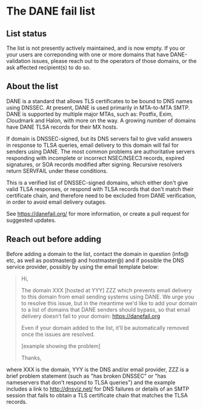# The DANE fail list

## List status

The list is not presently actively maintained, and is now empty.  If you or
your users are correponding with one or more domains that have DANE-validation
issues, please reach out to the operators of those domains, or the ask affected
recipient(s) to do so.

## About the list

DANE is a standard that allows TLS certificates to be bound to DNS
names using DNSSEC.  At present, DANE is used primarily in MTA-to-MTA
SMTP.  DANE is supported by multiple major MTAs, such as: Postfix,
Exim, Cloudmark and Halon, with more on the way.  A growing number
of domains have DANE TLSA records for their MX hosts.

If domain is DNSSEC-signed, but its DNS servers fail to give valid
answers in response to TLSA queries, email delivery to this domain
will fail for senders using DANE.  The most common problems are
authoritative servers responding with incomplete or incorrect
NSEC/NSEC3 records, expired signatures, or SOA records modified
after signing.  Recursive resolvers return SERVFAIL under these
conditions.

This is a verified list of DNSSEC-signed domains, which either don't
give valid TLSA responses, or respond with TLSA records that don't
match their certificate chain, and therefore need to be excluded
from DANE verification, in order to avoid email delivery outages.

See https://danefail.org/ for more information, or create a pull
request for suggested updates.

## Reach out before adding
Before adding a domain to the list, contact the domain in question
(info@ etc, as well as postmaster@ and hostmaster@) and if possible
the DNS service provider, possibly by using the email template
below:

> Hi,
>
> The domain XXX [hosted at YYY] ZZZ which prevents email delivery to this
> domain from email sending systems using DANE.  We urge you to resolve this
> issue, but in the meantime we'd like to add your domain to a list of domains
> that DANE senders should bypass, so that email delivery doesn’t fail to your
> domain: https://danefail.org
>
> Even if your domain added to the list, it’ll be automatically removed once
> the issues are resolved.
>
> [example showing the problem]
>
> Thanks,

where XXX is the domain, YYY is the DNS and/or email provider, ZZZ
is a brief problem statement (such as "has broken DNSSEC" or "has
nameservers that don't respond to TLSA queries") and the example
includes a link to http://dnsviz.net/ for DNS failures or details
of an SMTP session that fails to obtain a TLS certificate chain
that matches the TLSA records.
